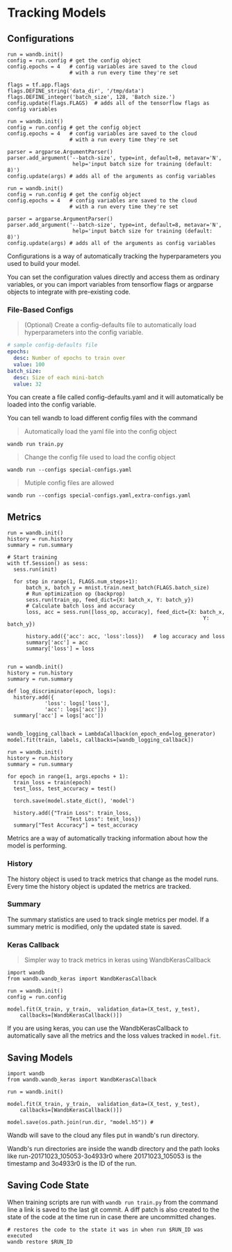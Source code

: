 # Tracking Models
## Configurations

```python--tensorflow
run = wandb.init()
config = run.config # get the config object
config.epochs = 4   # config variables are saved to the cloud
                    # with a run every time they're set

flags = tf.app.flags
flags.DEFINE_string('data_dir', '/tmp/data')
flags.DEFINE_integer('batch_size', 128, 'Batch size.')
config.update(flags.FLAGS)  # adds all of the tensorflow flags as config variables
```

```python--keras
run = wandb.init()
config = run.config # get the config object
config.epochs = 4   # config variables are saved to the cloud
                    # with a run every time they're set

parser = argparse.ArgumentParser()
parser.add_argument('--batch-size', type=int, default=8, metavar='N',
                     help='input batch size for training (default: 8)')
config.update(args) # adds all of the arguments as config variables
```

```python--pytorch
run = wandb.init()
config = run.config # get the config object
config.epochs = 4   # config variables are saved to the cloud
                    # with a run every time they're set

parser = argparse.ArgumentParser()
parser.add_argument('--batch-size', type=int, default=8, metavar='N',
                     help='input batch size for training (default: 8)')
config.update(args) # adds all of the arguments as config variables
```

Configurations is a way of automatically tracking the hyperparameters you used
to build your model.

You can set the configuration values directly and access them as ordinary variables, or
you can import variables from tensorflow flags or argparse objects to integrate
with pre-existing code.

### File-Based Configs

> (Optional) Create a config-defaults file to automatically load hyperparameters
> into the config variable.

```yaml
# sample config-defaults file
epochs:
  desc: Number of epochs to train over
  value: 100
batch_size:
  desc: Size of each mini-batch
  value: 32
```

You can create a file called config-defaults.yaml and it will automatically
be loaded into the config variable.

You can tell wandb to load different config files with the command

> Automatically load the yaml file into the config object

```shell
wandb run train.py
```

> Change the config file used to load the config object

```shell
wandb run --configs special-configs.yaml
```

> Mutiple config files are allowed

```shell
wandb run --configs special-configs.yaml,extra-configs.yaml
```

## Metrics



```python--tensorflow
run = wandb.init()
history = run.history
summary = run.summary

# Start training
with tf.Session() as sess:
  sess.run(init)

  for step in range(1, FLAGS.num_steps+1):
      batch_x, batch_y = mnist.train.next_batch(FLAGS.batch_size)
      # Run optimization op (backprop)
      sess.run(train_op, feed_dict={X: batch_x, Y: batch_y})
      # Calculate batch loss and accuracy
      loss, acc = sess.run([loss_op, accuracy], feed_dict={X: batch_x,
                                                               Y: batch_y})

      history.add({'acc': acc, 'loss':loss})   # log accuracy and loss
      summary['acc'] = acc  
      summary['loss'] = loss

```

```python--keras

run = wandb.init()
history = run.history
summary = run.summary

def log_discriminator(epoch, logs):
  history.add({
            'loss': logs['loss'],
            'acc': logs['acc']})
  summary['acc'] = logs['acc'])


wandb_logging_callback = LambdaCallback(on_epoch_end=log_generator)
model.fit(train, labels, callbacks=[wandb_logging_callback])
```

```python--pytorch
run = wandb.init()
history = run.history
summary = run.summary

for epoch in range(1, args.epochs + 1):
  train_loss = train(epoch)
  test_loss, test_accuracy = test()

  torch.save(model.state_dict(), 'model')

  history.add({"Train Loss": train_loss,
                   "Test Loss": test_loss})
  summary["Test Accuracy"] = test_accuracy

```
Metrics are a way of automatically tracking information about how the model
is performing.

### History

The history object is used to track metrics that change as the model runs.  Every
time the history object is updated the metrics are tracked.

### Summary

The summary statistics are used to track single metrics per model.  If a summary
metric is modified, only the updated state is saved.

### Keras Callback
> Simpler way to track metrics in keras using WandbKerasCallback

```python--keras
import wandb
from wandb.wandb_keras import WandbKerasCallback

run = wandb.init()
config = run.config

model.fit(X_train, y_train,  validation_data=(X_test, y_test),
    callbacks=[WandbKerasCallback()])
```

If you are using keras, you can use the WandbKerasCallback to automatically save
all the metrics and the loss values tracked in `model.fit`.

## Saving Models

```python--keras
import wandb
from wandb.wandb_keras import WandbKerasCallback

run = wandb.init()

model.fit(X_train, y_train,  validation_data=(X_test, y_test),
    callbacks=[WandbKerasCallback()])

model.save(os.path.join(run.dir, "model.h5")) #
```

Wandb will save to the cloud any files put in wandb's run directory.

Wandb's run directories are inside the wandb directory and the path looks like run-20171023_105053-3o4933r0 where 20171023_105053 is the timestamp and 3o4933r0
is the ID of the run.

## Saving Code State

When training scripts are run with `wandb run train.py` from the command line
a link is saved to the last git commit.  A diff patch is also created to the state
of the code at the time run in case there are uncommitted changes.

```
# restores the code to the state it was in when run $RUN_ID was executed
wandb restore $RUN_ID
```
